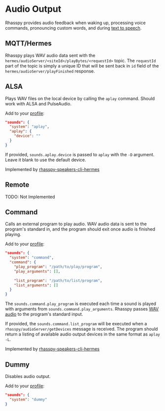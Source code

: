 # Audio Output

Rhasspy provides audio feedback when waking up, processing voice commands, pronouncing custom words, and during [text to speech](text-to-speech.md).

## MQTT/Hermes

Rhasspy plays WAV audio data sent with the `hermes/audioServer/<siteId>/playBytes/<requestId>` topic. The `requestId` part of the topic is simply a unique ID that will be sent back in `id` field of the `hermes/audioServer/playFinished` response.

## ALSA

Plays WAV files on the local device by calling the `aplay` command. Should work with ALSA and PulseAudio.

Add to your [profile](profiles.md):

```json
"sounds": {
  "system": "aplay",
  "aplay": {
    "device": ""
  }
}
```

If provided, `sounds.aplay.device` is passed to `aplay` with the `-D` argument.
Leave it blank to use the default device.

Implemented by [rhasspy-speakers-cli-hermes](https://github.com/rhasspy/rhasspy-speakers-cli-hermes)

## Remote

TODO: Not Implemented

## Command

Calls an external program to play audio. WAV audio data is sent to the program's standard in, and the program should exit once audio is finished playing.

Add to your [profile](profiles.md):

```json
"sounds": {
  "system": "command",
  "command": {
    "play_program": "/path/to/play/program",
    "play_arguments": [],
    
    "list_program": "/path/to/list/program",
    "list_arguments": []
  }
}
```

The `sounds.command.play_program` is executed each time a sound is played with arguments from `sounds.command.play_arguments`. Rhasspy passes [WAV audio](https://en.wikipedia.org/wiki/WAV) to the program's standard input.

If provided, the `sounds.command.list_program` will be executed when a `rhasspy/audioServer/getDevices` message is received. The program should return a listing of available audio output devices in the same format as `aplay -L`.

Implemented by [rhasspy-speakers-cli-hermes](https://github.com/rhasspy/rhasspy-speakers-cli-hermes)

## Dummy

Disables audio output.

Add to your [profile](profiles.md):

```json
"sounds": {
  "system": "dummy"
}
```
